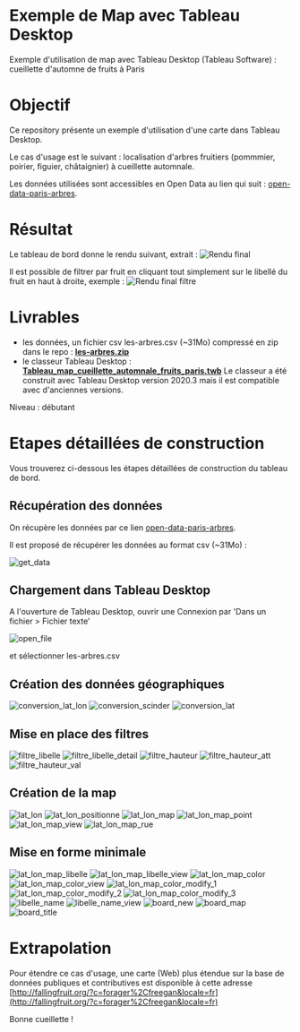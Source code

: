 # Exemple de Map avec Tableau Desktop
Exemple d'utilisation de map avec Tableau Desktop (Tableau Software) : cueillette d'automne de fruits à Paris

# Objectif
Ce repository présente un exemple d'utilisation d'une carte dans Tableau Desktop.

Le cas d'usage est le suivant : localisation d'arbres fruitiers (pommmier, poirier, figuier, châtaignier) à cueillette automnale.

Les données utilisées sont accessibles en Open Data au lien qui suit : [open-data-paris-arbres](https://opendata.paris.fr/explore/dataset/les-arbres/export/?disjunctive.typeemplacement&disjunctive.arrondissement&disjunctive.libellefrancais&disjunctive.genre&disjunctive.espece&disjunctive.varieteoucultivar&disjunctive.stadedeveloppement&disjunctive.remarquable
).

# Résultat
Le tableau de bord donne le rendu suivant, extrait : ![Rendu final](/screenshots/Tableau%20Desktop%20-%20map%20-%20cueillette%20automnale%20de%20fruits%20paris%20v2.PNG)

Il est possible de filtrer par fruit en cliquant tout simplement sur le libellé du fruit en haut à droite, exemple :
![Rendu final filtre](/screenshots/Tableau%20Desktop%20-%20map%20-%20filtre%20pommier%20paris.PNG)

# Livrables 
 - les données, un fichier csv les-arbres.csv (~31Mo) compressé en zip dans le repo : **[les-arbres.zip](les-arbres.zip)**
 - le classeur Tableau Desktop : **[Tableau_map_cueillette_automnale_fruits_paris.twb](Tableau_map_cueillette_automnale_fruits_paris.twb)**
Le classeur a été construit avec Tableau Desktop version 2020.3 mais il est compatible avec d'anciennes versions.

Niveau : débutant

# Etapes détaillées de construction
Vous trouverez ci-dessous les étapes détaillées de construction du tableau de bord.

## Récupération des données
On récupère les données par ce lien [open-data-paris-arbres](https://opendata.paris.fr/explore/dataset/les-arbres/export/?disjunctive.typeemplacement&disjunctive.arrondissement&disjunctive.libellefrancais&disjunctive.genre&disjunctive.espece&disjunctive.varieteoucultivar&disjunctive.stadedeveloppement&disjunctive.remarquable).

Il est proposé de récupérer les données au format csv (~31Mo) :

![get_data](/screenshots/get_data.png)

## Chargement dans Tableau Desktop
A l'ouverture de Tableau Desktop, ouvrir une Connexion par 'Dans un fichier >  Fichier texte'

![open_file](/screenshots/01_open_file.PNG)

et sélectionner les-arbres.csv

## Création des données géographiques
![conversion_lat_lon](/screenshots/screenshot_tableau_map%20(1).png)
![conversion_scinder](/screenshots/screenshot_tableau_map%20(2).png)
![conversion_lat](/screenshots/screenshot_tableau_map%20(3).png)

## Mise en place des filtres
![filtre_libelle](/screenshots/screenshot_tableau_map%20(4).png)
![filtre_libelle_detail](/screenshots/screenshot_tableau_map%20(5).png)
![filtre_hauteur](/screenshots/screenshot_tableau_map%20(6).png)
![filtre_hauteur_att](/screenshots/screenshot_tableau_map%20(7).png)
![filtre_hauteur_val](/screenshots/screenshot_tableau_map%20(8).png)
## Création de la map
![lat_lon](/screenshots/screenshot_tableau_map%20(9).png)
![lat_lon_positionne](/screenshots/screenshot_tableau_map%20(11).png)
![lat_lon_map](/screenshots/screenshot_tableau_map%20(12).png)
![lat_lon_map_point](/screenshots/screenshot_tableau_map%20(13).png)
![lat_lon_map_view](/screenshots/screenshot_tableau_map%20(14).png)
![lat_lon_map_rue](/screenshots/screenshot_tableau_map%20(15).png)
## Mise en forme minimale
![lat_lon_map_libelle](/screenshots/screenshot_tableau_map%20(16).png)
![lat_lon_map_libelle_view](/screenshots/screenshot_tableau_map%20(17).png)
![lat_lon_map_color](/screenshots/screenshot_tableau_map%20(18).png)
![lat_lon_map_color_view](/screenshots/screenshot_tableau_map%20(19).png)
![lat_lon_map_color_modify_1](/screenshots/screenshot_tableau_map%20(20).png)
![lat_lon_map_color_modify_2](/screenshots/screenshot_tableau_map%20(21).png)
![lat_lon_map_color_modify_3](/screenshots/screenshot_tableau_map%20(22).png)
![libelle_name](/screenshots/screenshot_tableau_map%20(26).png)
![libelle_name_view](/screenshots/screenshot_tableau_map%20(27).png)
![board_new](/screenshots/screenshot_tableau_map%20(23).png)
![board_map](/screenshots/screenshot_tableau_map%20(24).png)
![board_title](/screenshots/screenshot_tableau_map%20(25).png)
# Extrapolation
Pour étendre ce cas d'usage, une carte (Web) plus étendue sur la base de données publiques et contributives est disponible à cette adresse [http://fallingfruit.org/?c=forager%2Cfreegan&locale=fr](http://fallingfruit.org/?c=forager%2Cfreegan&locale=fr)

Bonne cueillette !
